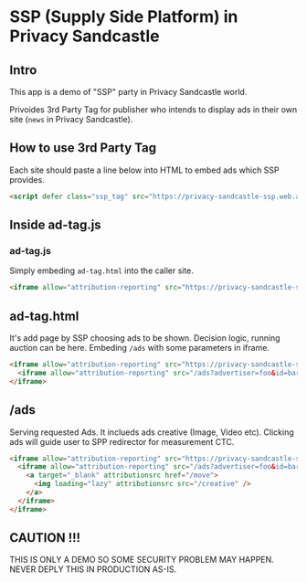 # SSP (Supply Side Platform) in Privacy Sandcastle

## Intro

This app is a demo of "SSP" party in Privacy Sandcastle world.

Privoides 3rd Party Tag for publisher who intends to display ads in their own site (`news` in Privacy Sandcastle).

## How to use 3rd Party Tag

Each site should paste a line below into HTML to embed ads which SSP provides.

```html
<script defer class="ssp_tag" src="https://privacy-sandcastle-ssp.web.app/ad-tag.js"></script>
```

## Inside ad-tag.js

### ad-tag.js

Simply embeding `ad-tag.html` into the caller site.

```html
<iframe allow="attribution-reporting" src="https://privacy-sandcastle-ssp.web.app/ad-tag.html"> </iframe>
```

## ad-tag.html

It's add page by SSP choosing ads to be shown.
Decision logic, running auction can be here.
Embeding `/ads` with some parameters in iframe.

```html
<iframe allow="attribution-reporting" src="https://privacy-sandcastle-ssp.web.app/ad-tag.html">
  <iframe allow="attribution-reporting" src="/ads?advertiser=foo&id=bar"> </iframe>
</iframe>
```

## /ads

Serving requested Ads.
It inclueds ads creative (Image, Video etc).
Clicking ads will guide user to SPP redirector for measurement CTC.

```html
<iframe allow="attribution-reporting" src="https://privacy-sandcastle-ssp.web.app/ad-tag.html">
  <iframe allow="attribution-reporting" src="/ads?advertiser=foo&id=bar">
    <a target="_blank" attributionsrc href="/move">
      <img loading="lazy" attributionsrc src="/creative" />
    </a>
  </iframe>
</iframe>
```

## CAUTION !!!

THIS IS ONLY A DEMO SO SOME SECURITY PROBLEM MAY HAPPEN.
NEVER DEPLY THIS IN PRODUCTION AS-IS.
